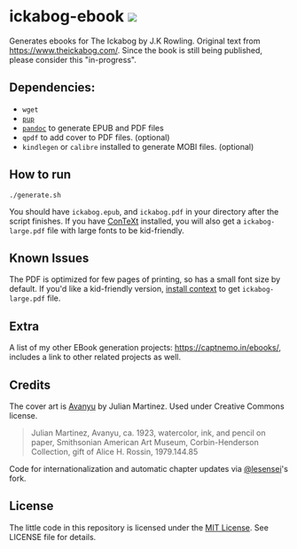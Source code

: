 # ickabog-ebook ![](https://img.shields.io/badge/Chapters%20Published-21%2F34-brightgreen)

Generates ebooks for The Ickabog by J.K Rowling. Original text from https://www.theickabog.com/. Since the book is still being published, please consider this "in-progress".

## Dependencies:

- `wget`
- [`pup`](https://github.com/ericchiang/pup)
- [`pandoc`](https://pandoc.org/) to generate EPUB and PDF files
- `qpdf` to add cover to PDF files. (optional)
- `kindlegen` or `calibre` installed to generate MOBI files. (optional)

## How to run

`./generate.sh`

You should have `ickabog.epub`, and `ickabog.pdf` in your directory after the script finishes. If you have [ConTeXt][context] installed, you will also get a `ickabog-large.pdf` file with large fonts to be kid-friendly.

## Known Issues

The PDF is optimized for few pages of printing, so has a small font size by default. If you'd like a kid-friendly version, [install context][context] to get `ickabog-large.pdf` file.

## Extra

A list of my other EBook generation projects: https://captnemo.in/ebooks/, includes a link to other related projects as well.

## Credits

The cover art is [Avanyu](http://edan.si.edu/saam/id/object/1979.144.85) by Julian Martinez. Used under Creative Commons license.

> Julian Martinez, Avanyu, ca. 1923, watercolor, ink, and pencil on paper, Smithsonian American Art Museum, Corbin-Henderson Collection, gift of Alice H. Rossin, 1979.144.85

Code for internationalization and automatic chapter updates via [@lesensei](https://github.com/lesensei/ickabog-ebook/commits/master)'s fork.

## License

The little code in this repository is licensed under the [MIT License](https://nemo.mit-license.org/). See LICENSE file for details.

[context]: https://wiki.contextgarden.net/Main_Page
